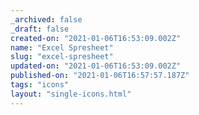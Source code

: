 ```yaml
---
_archived: false
_draft: false
created-on: "2021-01-06T16:53:09.002Z"
name: "Excel Spresheet"
slug: "excel-spresheet"
updated-on: "2021-01-06T16:53:09.002Z"
published-on: "2021-01-06T16:57:57.187Z"
tags: "icons"
layout: "single-icons.html"
---
```



